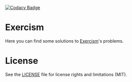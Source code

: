 [![Codacy Badge](https://api.codacy.com/project/badge/Grade/61414d2c93b34ea6ad46c1ee39a96f99)](https://app.codacy.com/app/rob93c/Exercism?utm_source=github.com&utm_medium=referral&utm_content=rob93c/Exercism&utm_campaign=Badge_Grade_Dashboard)

# Exercism

Here you can find some solutions to [Exercism](https://exercism.io)'s problems.

# License

See the [LICENSE](https://github.com/rob93c/Exercism/blob/master/LICENSE.md) file for license rights and limitations (MIT).
